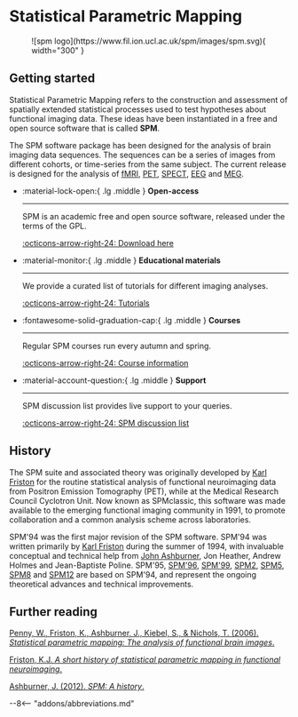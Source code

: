 # Statistical Parametric Mapping

<figure markdown>
  ![spm logo](https://www.fil.ion.ucl.ac.uk/spm/images/spm.svg){ width="300" }
  <figcaption></figcaption>
</figure>

## Getting started

Statistical Parametric Mapping refers to the construction and assessment of spatially extended statistical processes used to test hypotheses about functional imaging data. These ideas have been instantiated in a free and open source software that is called **SPM**.

The SPM software package has been designed for the analysis of brain imaging data sequences. The sequences can be a series of images from different cohorts, or time-series from the same subject. The current release is designed for the analysis of [fMRI](https://www.fil.ion.ucl.ac.uk/spm/doc/biblio/Keyword/FMRI.html), [PET](https://www.fil.ion.ucl.ac.uk/spm/doc/biblio/Keyword/PET.html), [SPECT](https://www.fil.ion.ucl.ac.uk/spm/doc/biblio/Keyword/PET.html), [EEG](https://www.fil.ion.ucl.ac.uk/spm/doc/biblio/Keyword/EEG.html) and [MEG](https://www.fil.ion.ucl.ac.uk/spm/doc/biblio/Keyword/MEG.html).

<div class="grid cards" markdown>

-   :material-lock-open:{ .lg .middle } __Open-access__

    ---

    SPM is an academic free and open source software, released under the terms of the GPL.

    [:octicons-arrow-right-24: Download here ](https://www.fil.ion.ucl.ac.uk/spm/software/download/)

-   :material-monitor:{ .lg .middle } __Educational materials__

    ---

    We provide a curated list of tutorials for different imaging analyses.

    [:octicons-arrow-right-24: Tutorials](tutorials/fmri_preprocessing/introduction/)

-   :fontawesome-solid-graduation-cap:{ .lg .middle } __Courses__

    ---

    Regular SPM courses run every autumn and spring.

    [:octicons-arrow-right-24: Course information](https://www.fil.ion.ucl.ac.uk/spm/course/)

-   :material-account-question:{ .lg .middle } __Support__

    ---

    SPM discussion list provides live support to your queries.

    [:octicons-arrow-right-24: SPM discussion list](https://www.fil.ion.ucl.ac.uk/spm/support/)

</div>

## History

The SPM suite and associated theory was originally developed by [Karl Friston](https://www.fil.ion.ucl.ac.uk/~karl/) for the routine statistical analysis of functional neuroimaging data from Positron Emission Tomography (PET), while at the Medical Research Council Cyclotron Unit. Now known as SPMclassic, this software was made available to the emerging functional imaging community in 1991, to promote collaboration and a common analysis scheme across laboratories.

SPM'94 was the first major revision of the SPM software. SPM'94 was written primarily by [Karl Friston](https://www.fil.ion.ucl.ac.uk/~karl/) during the summer of 1994, with invaluable conceptual and technical help from [John Ashburner](https://www.fil.ion.ucl.ac.uk/~john/), Jon Heather, Andrew Holmes and Jean-Baptiste Poline. SPM'95, [SPM'96](https://www.fil.ion.ucl.ac.uk/spm/software/spm96/), [SPM'99](https://www.fil.ion.ucl.ac.uk/spm/software/spm99/), [SPM2](https://www.fil.ion.ucl.ac.uk/spm/software/spm2/), [SPM5](https://www.fil.ion.ucl.ac.uk/spm/software/spm5/), [SPM8](https://www.fil.ion.ucl.ac.uk/spm/software/spm8/) and [SPM12](https://www.fil.ion.ucl.ac.uk/spm/software/spm12/) are based on SPM'94, and represent the ongoing theoretical advances and technical improvements.

## Further reading

[Penny, W., Friston, K., Ashburner, J., Kiebel, S., & Nichols, T. (2006). *Statistical parametric mapping: The analysis of functional brain images*.](https://www.fil.ion.ucl.ac.uk/spm/doc/#books)

[Friston, K.J. *A short history of statistical parametric mapping in functional neuroimaging*.](https://www.fil.ion.ucl.ac.uk/spm/doc/history.html)

[Ashburner, J. (2012). *SPM: A history*.](https://doi.org/10.1016/j.neuroimage.2011.10.025)

--8<-- "addons/abbreviations.md"
